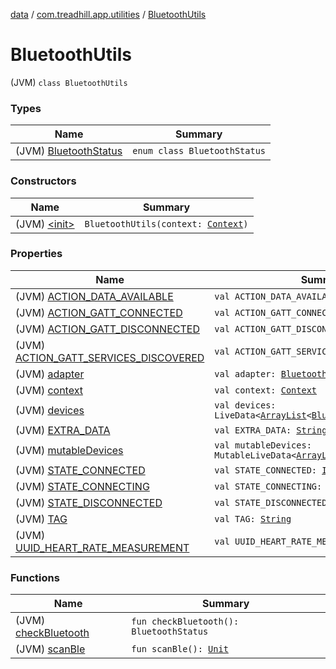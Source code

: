 [data](../../index.md) / [com.treadhill.app.utilities](../index.md) / [BluetoothUtils](./index.md)

# BluetoothUtils

(JVM) `class BluetoothUtils`

### Types

| Name | Summary |
|---|---|
| (JVM) [BluetoothStatus](-bluetooth-status/index.md) | `enum class BluetoothStatus` |

### Constructors

| Name | Summary |
|---|---|
| (JVM) [&lt;init&gt;](-init-.md) | `BluetoothUtils(context: `[`Context`](https://developer.android.com/reference/android/content/Context.html)`)` |

### Properties

| Name | Summary |
|---|---|
| (JVM) [ACTION_DATA_AVAILABLE](-a-c-t-i-o-n_-d-a-t-a_-a-v-a-i-l-a-b-l-e.md) | `val ACTION_DATA_AVAILABLE: `[`String`](https://kotlinlang.org/api/latest/jvm/stdlib/kotlin/-string/index.html) |
| (JVM) [ACTION_GATT_CONNECTED](-a-c-t-i-o-n_-g-a-t-t_-c-o-n-n-e-c-t-e-d.md) | `val ACTION_GATT_CONNECTED: `[`String`](https://kotlinlang.org/api/latest/jvm/stdlib/kotlin/-string/index.html) |
| (JVM) [ACTION_GATT_DISCONNECTED](-a-c-t-i-o-n_-g-a-t-t_-d-i-s-c-o-n-n-e-c-t-e-d.md) | `val ACTION_GATT_DISCONNECTED: `[`String`](https://kotlinlang.org/api/latest/jvm/stdlib/kotlin/-string/index.html) |
| (JVM) [ACTION_GATT_SERVICES_DISCOVERED](-a-c-t-i-o-n_-g-a-t-t_-s-e-r-v-i-c-e-s_-d-i-s-c-o-v-e-r-e-d.md) | `val ACTION_GATT_SERVICES_DISCOVERED: `[`String`](https://kotlinlang.org/api/latest/jvm/stdlib/kotlin/-string/index.html) |
| (JVM) [adapter](adapter.md) | `val adapter: `[`BluetoothAdapter`](https://developer.android.com/reference/android/bluetooth/BluetoothAdapter.html)`?` |
| (JVM) [context](context.md) | `val context: `[`Context`](https://developer.android.com/reference/android/content/Context.html) |
| (JVM) [devices](devices.md) | `val devices: LiveData<`[`ArrayList`](https://kotlinlang.org/api/latest/jvm/stdlib/kotlin.collections/-array-list/index.html)`<`[`BluetoothDevice`](https://developer.android.com/reference/android/bluetooth/BluetoothDevice.html)`>>` |
| (JVM) [EXTRA_DATA](-e-x-t-r-a_-d-a-t-a.md) | `val EXTRA_DATA: `[`String`](https://kotlinlang.org/api/latest/jvm/stdlib/kotlin/-string/index.html) |
| (JVM) [mutableDevices](mutable-devices.md) | `val mutableDevices: MutableLiveData<`[`ArrayList`](https://kotlinlang.org/api/latest/jvm/stdlib/kotlin.collections/-array-list/index.html)`<`[`BluetoothDevice`](https://developer.android.com/reference/android/bluetooth/BluetoothDevice.html)`>>` |
| (JVM) [STATE_CONNECTED](-s-t-a-t-e_-c-o-n-n-e-c-t-e-d.md) | `val STATE_CONNECTED: `[`Int`](https://kotlinlang.org/api/latest/jvm/stdlib/kotlin/-int/index.html) |
| (JVM) [STATE_CONNECTING](-s-t-a-t-e_-c-o-n-n-e-c-t-i-n-g.md) | `val STATE_CONNECTING: `[`Int`](https://kotlinlang.org/api/latest/jvm/stdlib/kotlin/-int/index.html) |
| (JVM) [STATE_DISCONNECTED](-s-t-a-t-e_-d-i-s-c-o-n-n-e-c-t-e-d.md) | `val STATE_DISCONNECTED: `[`Int`](https://kotlinlang.org/api/latest/jvm/stdlib/kotlin/-int/index.html) |
| (JVM) [TAG](-t-a-g.md) | `val TAG: `[`String`](https://kotlinlang.org/api/latest/jvm/stdlib/kotlin/-string/index.html) |
| (JVM) [UUID_HEART_RATE_MEASUREMENT](-u-u-i-d_-h-e-a-r-t_-r-a-t-e_-m-e-a-s-u-r-e-m-e-n-t.md) | `val UUID_HEART_RATE_MEASUREMENT: `[`UUID`](https://docs.oracle.com/javase/8/docs/api/java/util/UUID.html)`!` |

### Functions

| Name | Summary |
|---|---|
| (JVM) [checkBluetooth](check-bluetooth.md) | `fun checkBluetooth(): BluetoothStatus` |
| (JVM) [scanBle](scan-ble.md) | `fun scanBle(): `[`Unit`](https://kotlinlang.org/api/latest/jvm/stdlib/kotlin/-unit/index.html) |
